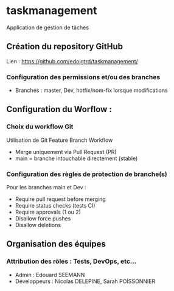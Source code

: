 # taskmanagement
Application de gestion de tâches


## Création du repository GitHub
Lien : https://github.com/edoigtrd/taskmanagement/

### Configuration des permissions et/ou des branches
- Branches : master, Dev, hotfix/nom-fix lorsque modifications

## Configuration du Worflow : 
### Choix du workflow Git
Utilisation de Git Feature Branch Workflow
- Merge uniquement via Pull Request (PR)
- main = branche intouchable directement (stable)

### Configuration des règles de protection de branche(s)

Pour les branches main et Dev : 
- Require pull request before merging
- Require status checks (tests CI)
- Require approvals (1 ou 2)
- Disallow force pushes
- Disallow deletions

## Organisation des équipes
### Attribution des rôles : Tests, DevOps, etc...
- Admin : Edouard SEEMANN
- Développeurs : Nicolas DELEPINE, Sarah POISSONNIER

